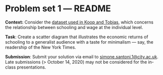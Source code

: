 # Problem set 1 ― README

**Context:** Consider the [dataset used in Koop and
Tobias](https://github.com/simoneSantoni/data-viz-smm635/tree/master/data/koopAndTobias),
which concerns the relationship between schooling and wage at the individual
level.

**Task**: Create a scatter diagram that illustrates the economic returns of
schooling to a generalist audience with a taste for minimalism ― say, the
readership of the New York Times.

**Submission**: Submit your solution via email to simone.santoni.1@city.ac.uk.
Late submissions (> October 14, 2020) may not be considered for the in-class
presentations.
